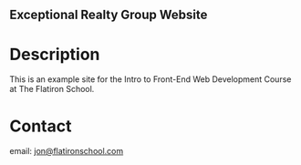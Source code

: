 Exceptional Realty Group Website
---

# Description

This is an example site for the Intro to Front-End Web Development Course at The Flatiron School.

# Contact 

email: jon@flatironschool.com